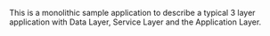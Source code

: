 This is a monolithic sample application to describe a typical 3 layer application with Data Layer, Service Layer and the Application Layer.

